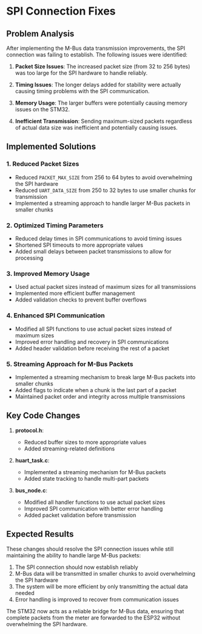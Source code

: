 # SPI Connection Fixes

## Problem Analysis

After implementing the M-Bus data transmission improvements, the SPI connection was failing to establish. The following issues were identified:

1. **Packet Size Issues**: The increased packet size (from 32 to 256 bytes) was too large for the SPI hardware to handle reliably.

2. **Timing Issues**: The longer delays added for stability were actually causing timing problems with the SPI communication.

3. **Memory Usage**: The larger buffers were potentially causing memory issues on the STM32.

4. **Inefficient Transmission**: Sending maximum-sized packets regardless of actual data size was inefficient and potentially causing issues.

## Implemented Solutions

### 1. Reduced Packet Sizes

- Reduced `PACKET_MAX_SIZE` from 256 to 64 bytes to avoid overwhelming the SPI hardware
- Reduced `UART_DATA_SIZE` from 250 to 32 bytes to use smaller chunks for transmission
- Implemented a streaming approach to handle larger M-Bus packets in smaller chunks

### 2. Optimized Timing Parameters

- Reduced delay times in SPI communications to avoid timing issues
- Shortened SPI timeouts to more appropriate values
- Added small delays between packet transmissions to allow for processing

### 3. Improved Memory Usage

- Used actual packet sizes instead of maximum sizes for all transmissions
- Implemented more efficient buffer management
- Added validation checks to prevent buffer overflows

### 4. Enhanced SPI Communication

- Modified all SPI functions to use actual packet sizes instead of maximum sizes
- Improved error handling and recovery in SPI communications
- Added header validation before receiving the rest of a packet

### 5. Streaming Approach for M-Bus Packets

- Implemented a streaming mechanism to break large M-Bus packets into smaller chunks
- Added flags to indicate when a chunk is the last part of a packet
- Maintained packet order and integrity across multiple transmissions

## Key Code Changes

1. **protocol.h**:
   - Reduced buffer sizes to more appropriate values
   - Added streaming-related definitions

2. **huart_task.c**:
   - Implemented a streaming mechanism for M-Bus packets
   - Added state tracking to handle multi-part packets

3. **bus_node.c**:
   - Modified all handler functions to use actual packet sizes
   - Improved SPI communication with better error handling
   - Added packet validation before transmission

## Expected Results

These changes should resolve the SPI connection issues while still maintaining the ability to handle large M-Bus packets:

1. The SPI connection should now establish reliably
2. M-Bus data will be transmitted in smaller chunks to avoid overwhelming the SPI hardware
3. The system will be more efficient by only transmitting the actual data needed
4. Error handling is improved to recover from communication issues

The STM32 now acts as a reliable bridge for M-Bus data, ensuring that complete packets from the meter are forwarded to the ESP32 without overwhelming the SPI hardware.
